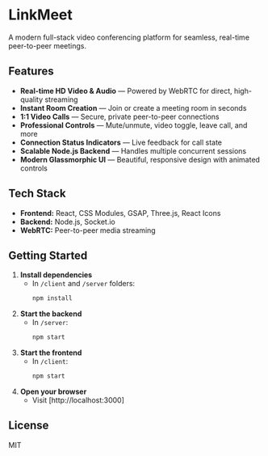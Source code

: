 # LinkMeet

A modern full-stack video conferencing platform for seamless, real-time peer-to-peer meetings.

## Features

- **Real-time HD Video & Audio** — Powered by WebRTC for direct, high-quality streaming
- **Instant Room Creation** — Join or create a meeting room in seconds
- **1:1 Video Calls** — Secure, private peer-to-peer connections
- **Professional Controls** — Mute/unmute, video toggle, leave call, and more
- **Connection Status Indicators** — Live feedback for call state
- **Scalable Node.js Backend** — Handles multiple concurrent sessions
- **Modern Glassmorphic UI** — Beautiful, responsive design with animated controls


## Tech Stack

- **Frontend:** React, CSS Modules, GSAP, Three.js, React Icons
- **Backend:** Node.js, Socket.io
- **WebRTC:** Peer-to-peer media streaming

## Getting Started

1. **Install dependencies**
   - In `/client` and `/server` folders:
     ```sh
     npm install
     ```
2. **Start the backend**
   - In `/server`:
     ```sh
     npm start
     ```
3. **Start the frontend**
   - In `/client`:
     ```sh
     npm start
     ```
4. **Open your browser**
   - Visit [http://localhost:3000]



## License

MIT

